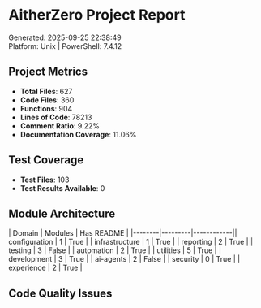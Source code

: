 # AitherZero Project Report

Generated: 2025-09-25 22:38:49  
Platform: Unix | PowerShell: 7.4.12

## Project Metrics

- **Total Files**: 627
- **Code Files**: 360
- **Functions**: 904
- **Lines of Code**: 78213
- **Comment Ratio**: 9.22%
- **Documentation Coverage**: 11.06%

## Test Coverage

- **Test Files**: 103
- **Test Results Available**: 0

## Module Architecture

| Domain | Modules | Has README |
|--------|---------|------------|| configuration | 1 | True |
| infrastructure | 1 | True |
| reporting | 2 | True |
| testing | 3 | False |
| automation | 2 | True |
| utilities | 5 | True |
| development | 3 | True |
| ai-agents | 2 | False |
| security | 0 | True |
| experience | 2 | True |

## Code Quality Issues

